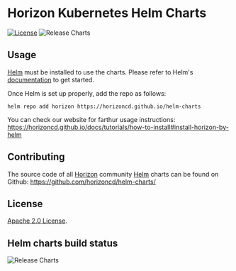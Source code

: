 # Horizon Kubernetes Helm Charts

[![License](https://img.shields.io/badge/License-Apache%202.0-blue.svg)](https://opensource.org/licenses/Apache-2.0) ![Release Charts](https://github.com/horizoncd/helm-charts/workflows/Release%20Charts/badge.svg?branch=main)

## Usage

[Helm](https://helm.sh) must be installed to use the charts.
Please refer to Helm's [documentation](https://helm.sh/docs/) to get started.

Once Helm is set up properly, add the repo as follows:

```console
helm repo add horizon https://horizoncd.github.io/helm-charts
```

You can check our website for farthur usage instructions: https://horizoncd.github.io/docs/tutorials/how-to-install#install-horizon-by-helm

## Contributing

The source code of all [Horizon](https://horizoncd.github.io) community [Helm](https://helm.sh) charts can be found on Github: <https://github.com/horizoncd/helm-charts/>

<!-- Keep full URL links to repo files because this README syncs from main to gh-pages.  -->
<!-- We'd love to have you contribute! Please refer to our [contribution guidelines](https://github.com/horizoncd/helm-charts/blob/main/CONTRIBUTING.md) for details. -->

## License

<!-- Keep full URL links to repo files because this README syncs from main to gh-pages.  -->
[Apache 2.0 License](https://github.com/prometheus-community/helm-charts/blob/main/LICENSE).

## Helm charts build status

![Release Charts](https://github.com/prometheus-community/helm-charts/workflows/Release%20Charts/badge.svg?branch=main)
